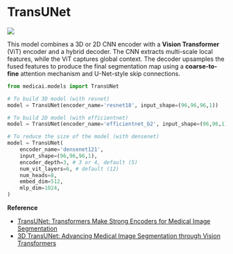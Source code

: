 # TransUNet

![](https://github.com/user-attachments/assets/a9f568d8-5e17-433f-a71d-4ed5c94da280)

This model combines a 3D or 2D CNN encoder with a **Vision Transformer** (ViT) encoder and a hybrid decoder. The CNN extracts multi-scale local features, while the ViT captures global context. The decoder upsamples the fused features to produce the final segmentation map using a **coarse-to-fine** attention mechanism and U-Net-style skip connections.


```python
from medicai.models import TransUNet

# To build 3D model (with resnet)
model = TransUNet(encoder_name='resnet18', input_shape=(96,96,96,1))

# To build 2D model (with efficientnet)
model = TransUNet(encoder_name='efficientnet_b2', input_shape=(96,96,1))

# To reduce the size of the model (with densenet)
model = TransUNet(
    encoder_name='densenet121', 
    input_shape=(96,96,96,1),
    encoder_depth=3, # 3 or 4, default (5)
    num_vit_layers=6, # default (12)
    num_heads=8,
    embed_dim=512,
    mlp_dim=1024,
)
```

**Reference**
- [TransUNet: Transformers Make Strong Encoders for Medical Image Segmentation](https://arxiv.org/abs/2102.04306)
- [3D TransUNet: Advancing Medical Image Segmentation through Vision Transformers](https://arxiv.org/abs/2310.07781)